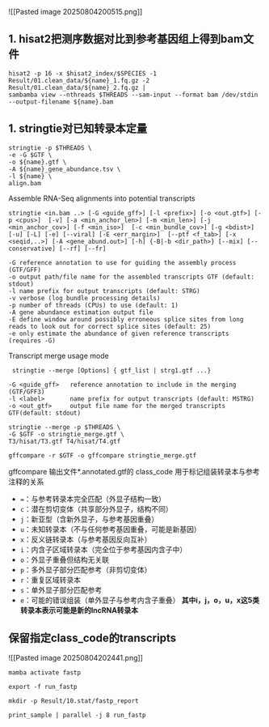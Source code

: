 ![[Pasted image 20250804200515.png]]

## 1. hisat2把测序数据对比到参考基因组上得到bam文件

```shell
hisat2 -p 16 -x $hisat2_index/$SPECIES -1 Result/01.clean_data/${name}_1.fq.gz -2 Result/01.clean_data/${name}_2.fq.gz |
sambamba view --nthreads $THREADS --sam-input --format bam /dev/stdin --output-filename ${name}.bam
```

## 1. stringtie对已知转录本定量

```shell
stringtie -p $THREADS \
-e -G $GTF \
-o ${name}.gtf \
-A ${name}_gene_abundance.tsv \
-l ${name} \
align.bam
```

Assemble RNA-Seq alignments into potential transcripts
```shell
stringtie <in.bam ..> [-G <guide_gff>] [-l <prefix>] [-o <out.gtf>] [-p <cpus>]  [-v] [-a <min_anchor_len>] [-m <min_len>] [-j <min_anchor_cov>] [-f <min_iso>]  [-c <min_bundle_cov>] [-g <bdist>] [-u] [-L] [-e] [--viral] [-E <err_margin>]  [--ptf <f_tab>] [-x <seqid,..>] [-A <gene_abund.out>] [-h] {-B|-b <dir_path>} [--mix] [--conservative] [--rf] [--fr]

-G reference annotation to use for guiding the assembly process (GTF/GFF)
-o output path/file name for the assembled transcripts GTF (default: stdout)
-l name prefix for output transcripts (default: STRG)
-v verbose (log bundle processing details)
-p number of threads (CPUs) to use (default: 1)
-A gene abundance estimation output file
-E define window around possibly erroneous splice sites from long reads to look out for correct splice sites (default: 25)
-e only estimate the abundance of given reference transcripts (requires -G)
```
Transcript merge usage mode
 
```shell
 stringtie --merge [Options] { gtf_list | strg1.gtf ...}
 
-G <guide_gff>   reference annotation to include in the merging (GTF/GFF3)
-l <label>       name prefix for output transcripts (default: MSTRG)
-o <out_gtf>     output file name for the merged transcripts GTF(default: stdout)
```


```shell
stringtie --merge -p $THREADS \
-G $GTF -o stringtie_merge.gtf \
T3/hisat/T3.gtf T4/hisat/T4.gtf

gffcompare -r $GTF -o gffcompare stringtie_merge.gtf
```


gffcompare 输出文件*.annotated.gtf的 class_code 用于标记组装转录本与参考注释的关系
- `=`：与参考转录本完全匹配（外显子结构一致）
- `c`：潜在剪切变体（共享部分外显子，结构不同）
- `j`：新亚型（含新外显子，与参考基因重叠）
- `u`：未知转录本（不与任何参考基因重叠，可能是新基因）
- `x`：反义链转录本（与参考基因反向互补）
- `i`：内含子区域转录本（完全位于参考基因内含子中）
- `o`：外显子重叠但结构无关联
- `p`：多外显子部分匹配参考（非剪切变体）
- `r`：重复区域转录本
- `s`：单外显子部分匹配参考
- `e`：可能的错误组装（单外显子与参考内含子重叠）
**其中i，j，o，u，x这5类转录本表示可能是新的lncRNA转录本**

## 保留指定class_code的transcripts
![[Pasted image 20250804202441.png]]


```shell
mamba activate fastp

export -f run_fastp

mkdir -p Result/10.stat/fastp_report

print_sample | parallel -j 8 run_fastp
```